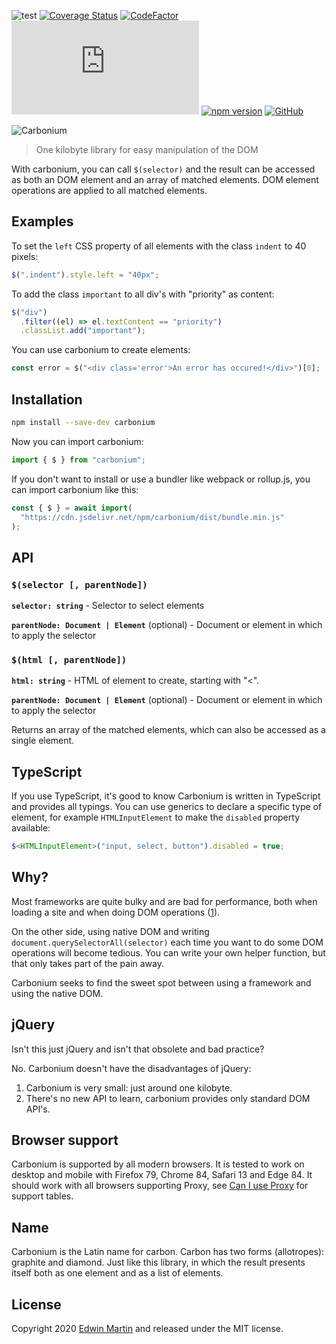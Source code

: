 ![test](https://github.com/edwinm/carbonium/workflows/Test/badge.svg) [![Coverage Status](https://coveralls.io/repos/github/edwinm/carbonium/badge.svg?branch=master)](https://coveralls.io/github/edwinm/carbonium?branch=master) [![CodeFactor](https://www.codefactor.io/repository/github/edwinm/carbonium/badge)](https://www.codefactor.io/repository/github/edwinm/carbonium) [![Size](https://img.shields.io/github/size/edwinm/carbonium/dist/bundle.min.js)](https://github.com/edwinm/carbonium/blob/master/dist/bundle.min.js) [![npm version](https://badge.fury.io/js/carbonium.svg)](https://www.npmjs.com/package/carbonium) [![GitHub](https://img.shields.io/github/license/edwinm/carbonium.svg)](https://github.com/edwinm/carbonium/blob/master/LICENSE)

![Carbonium](https://raw.githubusercontent.com/edwinm/carbonium/master/assets/carbonium.svg)

> One kilobyte library for easy manipulation of the DOM

With carbonium, you can call `$(selector)` and the result can be accessed as both an DOM element and an array of matched elements.
DOM element operations are applied to all matched elements.

## Examples

To set the `left` CSS property of all elements with the class `indent` to 40 pixels:

```javascript
$(".indent").style.left = "40px";
```

To add the class `important` to all div's with "priority" as content:

```javascript
$("div")
  .filter((el) => el.textContent == "priority")
  .classList.add("important");
```

You can use carbonium to create elements:

```javascript
const error = $("<div class='error'>An error has occured!</div>")[0];
```

## Installation

```bash
npm install --save-dev carbonium
```

Now you can import carbonium:

```javascript
import { $ } from "carbonium";
```

If you don't want to install or use a bundler like webpack or rollup.js, you can import carbonium like this:

```javascript
const { $ } = await import(
  "https://cdn.jsdelivr.net/npm/carbonium/dist/bundle.min.js"
);
```

## API

### `$(selector [, parentNode])`

**`selector: string`** - Selector to select elements

**`parentNode: Document | Element`** (optional) - Document or element in which to apply the selector

### `$(html [, parentNode])`

**`html: string`** - HTML of element to create, starting with "<".

**`parentNode: Document | Element`** (optional) - Document or element in which to apply the selector

Returns an array of the matched elements, which can also be accessed as a single element.

## TypeScript

If you use TypeScript, it's good to know Carbonium is written in TypeScript and provides all typings.
You can use generics to declare a specific type of element,
for example `HTMLInputElement` to make the `disabled` property available:

```typescript
$<HTMLInputElement>("input, select, button").disabled = true;
```

## Why?

Most frameworks are quite bulky and are bad for performance, both when loading a site and when doing DOM operations ([1](https://css-tricks.com/radeventlistener-a-tale-of-client-side-framework-performance/)).

On the other side, using native DOM and writing `document.querySelectorAll(selector)` each time you want to do some DOM operations will become tedious.
You can write your own helper function, but that only takes part of the pain away.

Carbonium seeks to find the sweet spot between using a framework and using the native DOM.

## jQuery

Isn't this just jQuery and isn't that obsolete and bad practice?

No. Carbonium doesn't have the disadvantages of jQuery:

1. Carbonium is very small: just around one kilobyte.
2. There's no new API to learn, carbonium provides only standard DOM API's.

## Browser support

Carbonium is supported by all modern browsers. It is tested to work on desktop and mobile with Firefox 79, Chrome 84, Safari 13 and Edge 84.
It should work with all browsers supporting Proxy, see [Can I use Proxy](https://caniuse.com/#feat=proxy) for support tables.

## Name

Carbonium is the Latin name for carbon. Carbon has two forms (allotropes): graphite and diamond.
Just like this library, in which the result presents itself both as one element and as a list of elements.

## License

Copyright 2020 [Edwin Martin](https://bitstorm.org/) and released under the MIT license.
